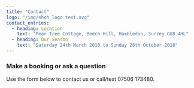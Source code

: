 ```yaml
---
title: "Contact"
logo: "/img/shch_logo_text.svg"
contact_entries:
  - heading: Location
    text: "Pear Tree Cottage, Beech Hill, Hambledon, Surrey GU8 4HL"
  - heading: Our Season
    text: "Saturday 24th March 2018 to Sunday 28th October 2018"
---
```

<h3 class="f4 b lh-title mb2">Make a booking or ask a question</h3>

Use the form below to contact us or call/text 07506 173480.

